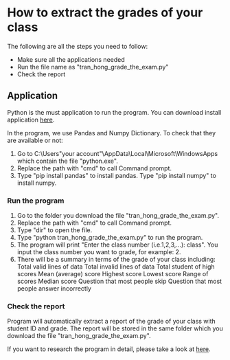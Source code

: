 # How to extract the grades of your class

The following are all the steps you need to follow:

* Make sure all the applications needed
* Run the file name as "tran_hong_grade_the_exam.py"
* Check the report
  

## Application

Python is the must application to run the program. You can download install application [here](https://www.python.org/downloads/).

In the program, we use Pandas and Numpy Dictionary. To check that they are available or not:
1. Go to C:\Users\"your account"\AppData\Local\Microsoft\WindowsApps which contain the file "python.exe".
2. Replace the path with "cmd" to call Command prompt.
3. Type "pip install pandas" to install pandas. Type "pip install numpy" to install numpy.


### Run the program

1. Go to the folder you download the file "tran_hong_grade_the_exam.py".
2. Replace the path with "cmd" to call Command prompt.
3. Type "dir" to open the file.
4. Type "python tran_hong_grade_the_exam.py" to run the program.
5. The program will print "Enter the class number (i.e.1,2,3,...): class". You input the class number you want to grade, for example: 2.
6. There will be a summary in terms of the grade of your class including:
    Total valid lines of data
    Total invalid lines of data
    Total student of high scores
    Mean (average) score
    Highest score
    Lowest score
    Range of scores
    Median score
    Question that most people skip
    Question that most people answer incorrectly

### Check the report

Program will automatically extract a report of the grade of your class with student ID and grade. The report will be stored in the same folder which you download the file "tran_hong_grade_the_exam.py".


If you want to research the program in detail, please take a look at [here](https://github.com/RosyTran10/D301_assignment2/blob/main/tran_hong_grade_the_exam.ipynb).